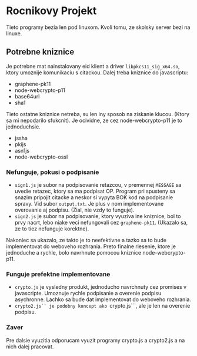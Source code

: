 # Rocnikovy Projekt
Tieto programy bezia len pod linuxom.
Kvoli tomu, ze skolsky server bezi na linuxe.

## Potrebne kniznice
Je potrebne mat nainstalovany eid klient a driver ```libpkcs11_sig_x64.so```, ktory umoznije komunikaciu s citackou.
Dalej treba kniznice do javascriptu:
* graphene-pk11
* node-webcrypto-p11
* base64url
* sha1

Tieto ostatne kniznice netreba, su len iny sposob na ziskanie klucou. (Ktory sa mi nepodarilo sfukcnit).
Je ocividne, ze cez node-webcrypto-p11 je to jednoduchsie.
* jssha
* pkijs
* asn1js
* node-webcrypto-ossl


### Nefunguje, pokusi o podpisanie
* ```sign1.js``` je subor na podpisovanie retazcou, v premennej ```MESSAGE``` sa uvedie retazec, ktory sa ma podpisat OP. Program pri spusteny sa snazim pripojit citacke a neskor si vypyta BOK kod na podpisanie spravy. Vid subor ```output.txt```. Je plus v nom implementovane overovanie aj podpisu. (Zial, nie vzdy to funguje).
* ```sign2.js``` je subor na podpisovanie, ktory vyuziva ine kniznice, bol to prvy nacrt, lebo niake veci nefungovali cez ```graphene-pk11```. (Ukazalo sa, ze to tiez nefunguje korektne).

Nakoniec sa ukazalo, ze takto je to neefektivne a tazko sa to bude implementovat do weboveho rozhrania.
Preto finalne riesenie, ktore je jednoduche a rychle, bolo navrhnute pomocou kniznice node-webcrypto-p11.

### Funguje prefektne implementovane
* ```crypto.js``` je vysledny produkt, jednoducho navrchnuty cez promises v javascripte. Umoznuje rychle podpisanie a overenie podpisu asychronne. Lachko sa bude dat implementovat do weboveho rozhrania.
* ```crypto2.js`` je podobny koncept ako ```crypto.js```, ale je len na overenie podpisu.

### Zaver
Pre dalsie vyuzitia odporucam vyuzit programy crypto.js a crypto2.js a na nich dalej pracovat.

